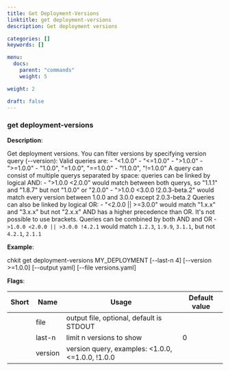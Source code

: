 ```yaml
---
title: Get Deployment-Versions
linktitle: get deployment-versions
description: Get deployment versions

categories: []
keywords: []

menu:
  docs:
    parent: "commands"
    weight: 5

weight: 2

draft: false
---
```


### get deployment-versions

**Description**:

Get deployment versions. You can filter versions by specifying version query (--version): Valid queries are:    - "<1.0.0"   - "<=1.0.0"   - ">1.0.0"   - ">=1.0.0"   - "1.0.0", "=1.0.0", "==1.0.0"   - "!1.0.0", "!=1.0.0" A query can consist of multiple querys separated by space: queries can be linked by logical AND:   - ">1.0.0 <2.0.0" would match between both querys, so "1.1.1" and "1.8.7" but not "1.0.0" or "2.0.0"   - ">1.0.0 <3.0.0 !2.0.3-beta.2" would match every version between 1.0.0 and 3.0.0 except 2.0.3-beta.2 Queries can also be linked by logical OR:   - "<2.0.0 || >=3.0.0" would match "1.x.x" and "3.x.x" but not "2.x.x" AND has a higher precedence than OR. It's not possible to use brackets. Queries can be combined by both AND and OR  - `>1.0.0 <2.0.0 || >3.0.0 !4.2.1` would match `1.2.3`, `1.9.9`, `3.1.1`, but not `4.2.1`, `2.1.1`

**Example**:

chkit get deployment-versions MY_DEPLOYMENT [--last-n 4] [--version >=1.0.0] [--output yaml] [--file versions.yaml]

**Flags**:

| Short | Name | Usage | Default value |
| ----- | ---- | ----- | ------------- |
|  | file | output file, optional, default is STDOUT |  |
|  | last-n | limit n versions to show | 0 |
|  | version | version query, examples: <1.0.0, <=1.0.0, !1.0.0 |  |



